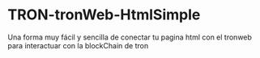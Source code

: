 # TRON-tronWeb-HtmlSimple
Una forma muy fácil y sencilla de conectar tu pagina html con el tronweb para interactuar con la blockChain de tron
